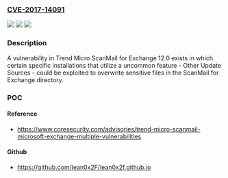 ### [CVE-2017-14091](https://cve.mitre.org/cgi-bin/cvename.cgi?name=CVE-2017-14091)
![](https://img.shields.io/static/v1?label=Product&message=Trend%20Micro%20ScanMail%20for%20Exchange&color=blue)
![](https://img.shields.io/static/v1?label=Version&message=12.0%20&color=brightgreen)
![](https://img.shields.io/static/v1?label=Vulnerability&message=Insecure%20Permissions&color=brightgreen)

### Description

A vulnerability in Trend Micro ScanMail for Exchange 12.0 exists in which certain specific installations that utilize a uncommon feature - Other Update Sources - could be exploited to overwrite sensitive files in the ScanMail for Exchange directory.

### POC

#### Reference
- https://www.coresecurity.com/advisories/trend-micro-scanmail-microsoft-exchange-multiple-vulnerabilities

#### Github
- https://github.com/lean0x2F/lean0x2f.github.io

